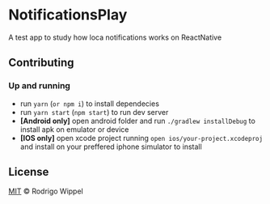 # NotificationsPlay

A test app to study how loca notifications works on ReactNative

## Contributing

### Up and running

- run `yarn` (`or npm i`) to install dependecies
- run `yarn start` (`npm start`) to run dev server
- **[Android only]** open android folder and run `./gradlew installDebug` to install apk on emulator or device
- **[IOS only]** open xcode project running `open ios/your-project.xcodeproj` and install on your preffered iphone simulator to install

## License

[MIT](https://github.com/RodrigoWP/licenses/blob/master/LICENSE) &copy; Rodrigo Wippel
